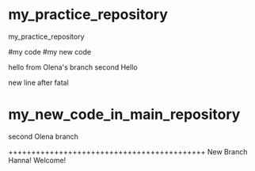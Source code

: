 # my_practice_repository
my_practice_repository

#my code
#my new code


hello from Olena's branch
second Hello

new line after fatal

# my_new_code_in_main_repository

second Olena branch

+++++++++++++++++++++++++++++++++++++++++++
New Branch Hanna! Welcome!
